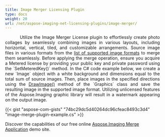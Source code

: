 ```yaml
---
title: Image Merger Licensing Plugin
type: docs
weight: 20
url: /net/aspose-imaging-net-licensing-plugins/image-merger/
---
```


<p align='justify'>
&nbsp;&nbsp;&nbsp;&nbsp;&nbsp;&nbsp;&nbsp;&nbsp;
Utilize the Image Merger License plugin to effortlessly create photo collages by seamlessly combining images in various layouts, including horizontal, vertical, tiled, and customizable arrangements. Source image files in various formats from the <a href="/imaging/net/supported-file-formats/">list of supported image formats</a> to merge them seamlessly. Before applying the merge operation, ensure you acquire a Metered license by providing your public key and private password using the `SetMeteredKey()` method. In the C# code example below, we create a new `Image` object with a white background and dimensions equal to the total sum of source images. Then, place images in the specified directions using the <a href="https://reference.aspose.com/imaging/net/aspose.imaging/graphics/drawimage/">DrawImage()</a> method of the `Graphics` class and save the resulting image in the supported image format. Utilizing unlicensed features of the Aspose.Imaging graphic library will result in a watermark appearing on the output image.
</p>

{{< gist "aspose-com-gists" "74bc29dc5d40264dc96cfeac8493c3d4" "image-merge-plugin-example.cs" >}}

Discover the capabilities of our free online <a href="https://products.aspose.app/imaging/image-merge">Aspose.Imaging Merge Application</a> demo site.
